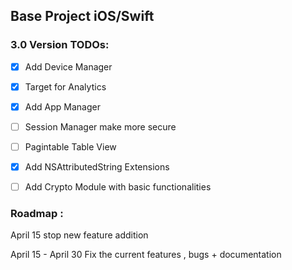 ## Base Project iOS/Swift

### 3.0 Version TODOs:

- [X] Add Device Manager 
- [X] Target for Analytics
- [X] Add App Manager
- [ ] Session Manager make more secure
- [ ] Pagintable Table View
- [X] Add NSAttributedString Extensions
- [ ] Add Crypto Module with basic functionalities


### Roadmap :
April 15 stop new feature addition

April 15 - April 30 Fix the current features , bugs + documentation

